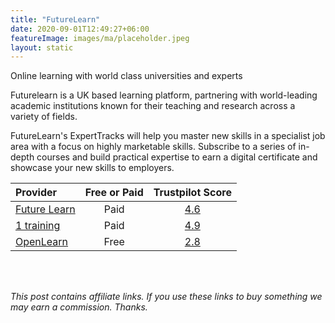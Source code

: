 ```yaml
---
title: "FutureLearn"
date: 2020-09-01T12:49:27+06:00
featureImage: images/ma/placeholder.jpeg
layout: static
---
```


Online learning with world class universities and experts

Futurelearn is a UK based learning platform, partnering with world-leading academic institutions known for their teaching and research across a variety of fields.  

FutureLearn's ExpertTracks will help you master new skills in a specialist job area with a focus on highly marketable skills. Subscribe to a series of in-depth courses and build practical expertise to earn a digital certificate and showcase your new skills to employers.

| Provider      | Free or Paid  |  Trustpilot Score  |
| :-----------          | :--------------:      |  :--------------:         |
| [Future Learn](https://www.futurelearn.com/) | Paid | [4.6](https://www.trustpilot.com/review/www.futurelearn.com) | 
| [1 training](https://www.1training.org/) | Paid | [4.9](https://www.trustpilot.com/review/1training.org) | 
| [OpenLearn](https://www.open.edu/openlearn/) | Free | [2.8](https://www.trustpilot.com/review/www.open.ac.uk) | 
  

<br/><br/>

*This post contains affiliate links. If you use these links to buy something we may
earn a commission. Thanks.*






